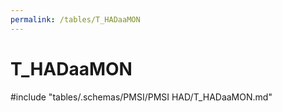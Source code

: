 ```yaml
---
permalink: /tables/T_HADaaMON
---
```

# T\_HADaaMON
<!-- SPDX-License-Identifier: MPL-2.0 -->

<!-- ATTENTION : Ne pas supprimer ou modifier la ligne ci-dessous -->
#include "tables/.schemas/PMSI/PMSI HAD/T_HADaaMON.md"
<!-- ATTENTION : Ne pas supprimer ou modifier la ligne ci-dessus -->
